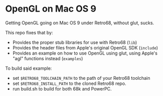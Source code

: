 # OpenGL on Mac OS 9

Getting OpenGL going on Mac OS 9 under Retro68, without glut, sucks.

This repo fixes that by:

- Provides the proper stub libraries for use with Retro68 (`lib`)
- Provides the header files from Apple's original OpenGL SDK (`include`)
- Provides an example on how to use OpenGL using glut, using Apple's "agl" functions instead (`examples`)

To build said example:

- set `$RETRO68_TOOLCHAIN_PATH` to the path of your Retro68 toolchain
- set `$RETRO68_INSTALL_PATH` to the cloned Retro68 repo.
- run build.sh to build for both 68k and PowerPC.
